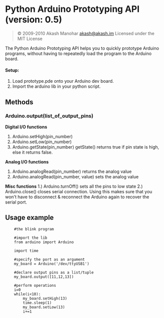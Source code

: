 # Python Arduino Prototyping API (version: 0.5)

> &copy; 2009-2010 Akash Manohar <akash@akash.im>
> Licensed under the MIT License

The Python Arduino Prototyping API helps you to quickly prototype Arduino programs, 
without having to repeatedly load the program to the Arduino board.

#### Setup:

1. Load prototype.pde onto your Arduino dev board.
2. Import the arduino lib in your python script.


## Methods


### Arduino.output(list_of_output_pins)

**Digital I/O functions**

1. Arduino.setHigh(pin_number)
2. Arduino.setLow(pin_number)
3. Arduino.getState(pin_number)
    getState() returns true if pin state is high, else it returns false.

**Analog I/O functions**

1. Arduino.analogRead(pin_number)
    returns the analog value
2. Arduino.analogRead(pin_number, value)
    sets the analog value

**Misc functions**
1.) Arduino.turnOff()
    sets all the pins to low state
2.) Arduino.close()
    closes serial connection. Using this makes sure that you won't have
    to disconnect & reconnect the Arduino again to recover the serial port.

## Usage example


        #the blink program

        #import the lib
        from arduino import Arduino

        import time

        #specify the port as an argument
        my_board = Arduino('/dev/ttyUSB1')

        #declare output pins as a list/tuple
        my_board.output([11,12,13])

        #perform operations
        i=0
        while(i<10):
            my_board.setHigh(13)
            time.sleep(1)
            my_board.setLow(13)
            i+=1
